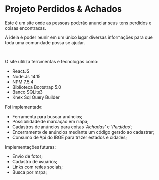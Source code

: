 
<h1>Projeto Perdidos & Achados</h1>

<p>Este é um site onde as pessoas poderão anunciar seus itens perdidos e coisas encontradas.</p>
<p>A ideia é poder reunir em um único lugar diversas informações para que toda uma comunidade possa se ajudar.</p>

<br/>
<p>O site utiliza ferramentas e tecnologias como: </p>

<ul>
  <li>ReactJS </li>
  <li>Node.Js 14.15</li>
  <li>NPM 7.5.4</li>
  <li>Biblioteca Bootstrap 5.0</li>
  <li>Banco SQLite3</li>
  <li>Knex Sql Query Builder</li>
</ul>

<p>Foi implementado:</p>

<ul>
  <li>Ferramenta para buscar anúncios; </li>
  <li>Possibilidade de marcação em mapa;</li>
  <li>Cadastros de anúncios para coisas <i>'Achadas'</i> e <i>'Perdidas'</i>; </li>
  <li>Encerramento de anúncios mediante um código gerado ao cadastrar; </li>
  <li>Consumo de Api do IBGE para trazer estados e cidades;</li>  
</ul>

<p>Implementações futuras:</p>

<ul>
  <li>Envio de fotos; </li>
  <li>Cadastro de usuários;</li>
  <li>Links com redes sociais;
  <li>Busca por mapa;</li>
</ul>




